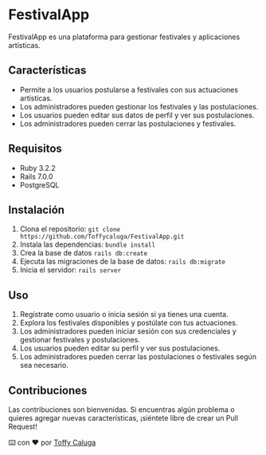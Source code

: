 # FestivalApp

FestivalApp es una plataforma para gestionar festivales y aplicaciones artísticas.

## Características

- Permite a los usuarios postularse a festivales con sus actuaciones artísticas.
- Los administradores pueden gestionar los festivales y las postulaciones.
- Los usuarios pueden editar sus datos de perfil y ver sus postulaciones.
- Los administradores pueden cerrar las postulaciones y festivales.

## Requisitos

- Ruby 3.2.2
- Rails 7.0.0
- PostgreSQL

## Instalación

1. Clona el repositorio: `git clone https://github.com/Toffycaluga/FestivalApp.git`
2. Instala las dependencias: `bundle install`
3. Crea la base de datos `rails db:create`
4. Ejecuta las migraciones de la base de datos: `rails db:migrate`
5. Inicia el servidor: `rails server`

## Uso

1. Regístrate como usuario o inicia sesión si ya tienes una cuenta.
2. Explora los festivales disponibles y postúlate con tus actuaciones.
3. Los administradores pueden iniciar sesión con sus credenciales y gestionar festivales y postulaciones.
4. Los usuarios pueden editar su perfil y ver sus postulaciones.
5. Los administradores pueden cerrar las postulaciones o festivales según sea necesario.

## Contribuciones

Las contribuciones son bienvenidas. Si encuentras algún problema o quieres agregar nuevas características, ¡siéntete libre de crear un Pull Request!

⌨️ con ❤️ por [Toffy Caluga](https://github.com/toffycaluga)